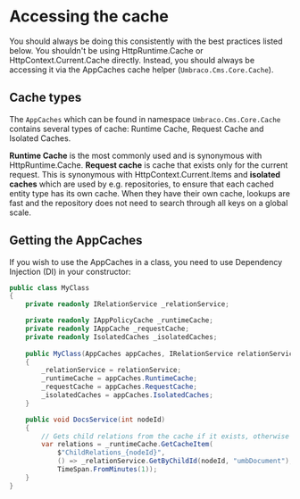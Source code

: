 # Accessing the cache

You should always be doing this consistently with the best practices listed below. You shouldn't be using HttpRuntime.Cache or HttpContext.Current.Cache directly. Instead, you should always be accessing it via the AppCaches cache helper (`Umbraco.Cms.Core.Cache`).

## Cache types

The `AppCaches` which can be found in namespace `Umbraco.Cms.Core.Cache` contains several types of cache: Runtime Cache, Request Cache and Isolated Caches.

**Runtime Cache** is the most commonly used and is synonymous with HttpRuntime.Cache.
**Request cache** is cache that exists only for the current request. This is synonymous with HttpContext.Current.Items and **isolated caches** which are used by e.g. repositories, to ensure that each cached entity type has its own cache. When they have their own cache, lookups are fast and the repository does not need to search through all keys on a global scale.

## Getting the AppCaches

If you wish to use the AppCaches in a class, you need to use Dependency Injection (DI) in your constructor:

```csharp
public class MyClass
{
    private readonly IRelationService _relationService;

    private readonly IAppPolicyCache _runtimeCache;
    private readonly IAppCache _requestCache;
    private readonly IsolatedCaches _isolatedCaches;
    
    public MyClass(AppCaches appCaches, IRelationService relationService)
    {
        _relationService = relationService;
        _runtimeCache = appCaches.RuntimeCache;
        _requestCache = appCaches.RequestCache;
        _isolatedCaches = appCaches.IsolatedCaches;
    }

    public void DocsService(int nodeId)
    {
        // Gets child relations from the cache if it exists, otherwise gets them and caches them for 1 min.
        var relations = _runtimeCache.GetCacheItem(
            $"ChildRelations_{nodeId}",
            () => _relationService.GetByChildId(nodeId, "umbDocument"), 
            TimeSpan.FromMinutes(1));
    }
}
```
